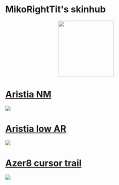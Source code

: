 # MikoRightTit's skinhub

<p align="center">
<a href="https://osu.ppy.sh/users/22259826">
       <img src="https://a.ppy.sh/22259826"  
       width="175"
       height="175"></a>
<br>

# [Aristia NM](https://github.com/agutin727/Catamarca-skins/raw/main/players/MikoRightTit/Aristia%20NM.osk)
[![](https://osu.ppy.sh/ss/19222903/1db7)](https://github.com/agutin727/Catamarca-skins/raw/main/players/MikoRightTit/Aristia%20NM.osk)

# [Aristia low AR](https://github.com/agutin727/Catamarca-skins/raw/main/players/MikoRightTit/Aristia%20low%20AR.osk)
[![](https://osu.ppy.sh/ss/19222905/ebb4)](https://github.com/agutin727/Catamarca-skins/raw/main/players/MikoRightTit/Aristia%20low%20AR.osk)

# [Azer8 cursor trail](https://github.com/agutin727/Catamarca-skins/raw/main/players/MikoRightTit/Azer8%20cursor%20trail.osk)
[![](https://osu.ppy.sh/ss/19222908/7a30)](https://github.com/agutin727/Catamarca-skins/raw/main/players/MikoRightTit/Azer8%20cursor%20trail.osk)

